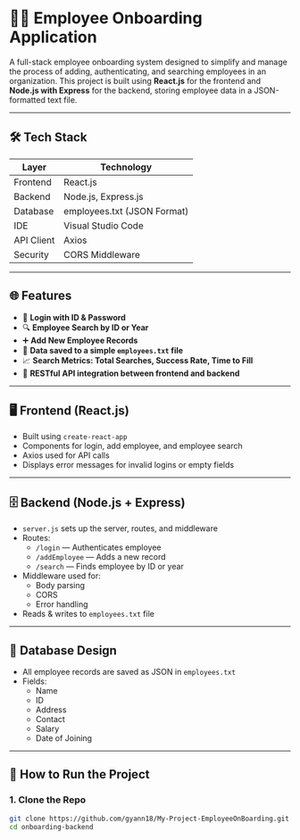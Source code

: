 # 👩‍💼 Employee Onboarding Application

A full-stack employee onboarding system designed to simplify and manage the process of adding, authenticating, and searching employees in an organization. 
This project is built using **React.js** for the frontend and **Node.js with Express** for the backend, storing employee data in a JSON-formatted text file.

---

## 🛠️ Tech Stack

| Layer      | Technology         |
|------------|--------------------|
| Frontend   | React.js           |
| Backend    | Node.js, Express.js|
| Database   | employees.txt (JSON Format) |
| IDE        | Visual Studio Code |
| API Client | Axios              |
| Security   | CORS Middleware    |

---

## 🌐 Features

- 🔐 **Login with ID & Password**  
- 🔍 **Employee Search by ID or Year**
- ➕ **Add New Employee Records**
- 📄 **Data saved to a simple `employees.txt` file**
- 📈 **Search Metrics: Total Searches, Success Rate, Time to Fill**
- 🚀 **RESTful API integration between frontend and backend**

---

## 🖥️ Frontend (React.js)

- Built using `create-react-app`
- Components for login, add employee, and employee search
- Axios used for API calls
- Displays error messages for invalid logins or empty fields

---

## 🗄️ Backend (Node.js + Express)

- `server.js` sets up the server, routes, and middleware
- Routes:
  - `/login` — Authenticates employee
  - `/addEmployee` — Adds a new record
  - `/search` — Finds employee by ID or year
- Middleware used for:
  - Body parsing
  - CORS
  - Error handling
- Reads & writes to `employees.txt` file

---

## 📁 Database Design

- All employee records are saved as JSON in `employees.txt`
- Fields:
  - Name
  - ID
  - Address
  - Contact
  - Salary
  - Date of Joining

---

## 🚀 How to Run the Project

### 1. Clone the Repo
```bash
git clone https://github.com/gyann18/My-Project-EmployeeOnBoarding.git
cd onboarding-backend

